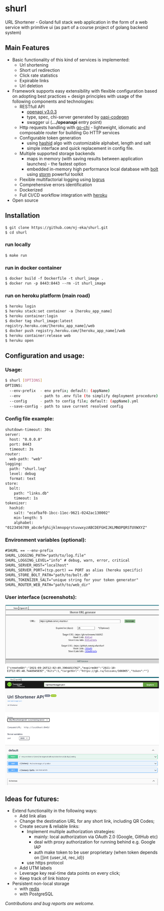 # shurl
URL Shortener - Goland full stack web application in the form of a web service with primitive ui (as part of a course project of golang backend system)

## Main Features

- Basic functionality of this kind of services is implemented:
  - Url shortening
  - Short url redirection
  - Click rate statistics
  - Expirable links
  - Url deletion
- Framework supports easy extensibility with flexible configuration based on adopting best practices + design principles with usage of the following components and technologies:
  - RESTfull API
    - [openapi v3.0.3](https://swagger.io/specification/)
    - type, spec, chi-server generated by [oapi-codegen](https://github.com/deepmap/oapi-codegen)
    - swagger ui (**.../opeanapi** entry point)
  - Http requests handling with [go-chi](https://github.com/go-chi/chi) - lightweight, idiomatic and composable router for building Go HTTP services
  - Configurable token generation
    - using [hashid](https://hashids.org/) algo with customizable alphabet, length and salt
    - simple interface and quick replacement in config file.
  - Multiple supported storage backends
    - maps in memory (with saving results between application launches) - the fastest option
    - embedded in-memory high performance local database with [bolt](https://github.com/boltdb/bolt) using [storm](https://github.com/asdine/storm) powerful toolkit
  - Flexible multifactorial logging using [logrus](https://github.com/sirupsen/logrus)
  - Comprehensive errors identification
  - Dockerized
  - Full CI/CD workflow integration with [heroku](https://www.heroku.com/)
- Open source

## Installation
    $ git clone https://github.com/nj-eka/shurl.git
    $ cd shurl
### run locally
    $ make run

### run in docker container
    $ docker build -f Dockerfile -t shurl_image .
    $ docker run -p 8443:8443 --rm -it shurl_image

### run on heroku platform (main road)
    $ heroku login
    $ heroku stack:set container -a [heroku_app_name]
    $ heroku container:login
    $ docker tag shurl_image:latest registry.heroku.com/[heroku_app_name]/web
    $ docker push registry.heroku.com/[heroku_app_name]/web
    $ heroku container:release web
    $ heruku open

## Configuration and usage:
### Usage:
```sh
$ shurl [OPTIONS]
OPTIONS:
  --env-prefix  - env prefix; default: (appName)
  --env         - path to .env file (to simplify deployment procedure) default: .env (pwd)
  --config      - path to config file; default: (appName).yml
  --save-config - path to save current resolved config
```
### Config file example:
```
shutdown-timeout: 30s
server:
  host: "0.0.0.0"
  port: 8443
  timeout: 3s
router:
  web-path: "web"
logging:
  path: "shurl.log"
  level: debug
  format: text
store:
  bolt:
    path: "links.db"
    timeout: 1s
tokenizer:
  hashid:
    salt: "ecafbaf0-1bcc-11ec-9621-0242ac130002"
    min-length: 5
    alphabet: "0123456789_abcdefghijklmnopqrstuvwxyzABCDEFGHIJKLMNOPQRSTUVWXYZ"
```
### Environment variables (optional):
```
#SHURL == --env-prefix
SHURL_LOGGING_PATH="path/to/log.file" 
SHURL_LOGGING_LEVEL="info" # debug, warn, error, critical
SHURL_SERVER_HOST="localhost"
SHURL_SERVER_PORT=(tcp.port) == PORT as alias (heroku specific)
SHURL_STORE_BOLT_PATH="path/to/bolt.db"
SHURL_TOKENIZER_SALT="unique string for your token generator"
SHURL_ROUTER_WEB_PATH="path/to/web_dir"
```
### User interface (screenshots):
![index page](./docs/imgs/index_page.png)
![info result](./docs/imgs/info_result.png)
![openapi](./docs/imgs/openapi_page.png)

## Ideas for futures:
- Extend functionality in the following ways:
  - Add link alias
  - Change the destination URL for any short link, including QR Codes;
  - Create secure & reliable links:
    - Implement multiple authorization strategies:
      - mainly: local authorization via OAuth 2.0 (Google, GitHub etc)
      - deal with proxy authorization for running behind e.g. Google IAP
      - auth make token to be user proprietary (when token depends on []int {user_id, rec_id})
    - use https protocol
  - Add UTM labels
  - Leverage key real-time data points on every click;
  - Keep track of link history
- Persistent non-local storage 
  - with [redis](https://redis.io/)
  - with PostgreSQL

*Contributions and bug reports are welcome.*
